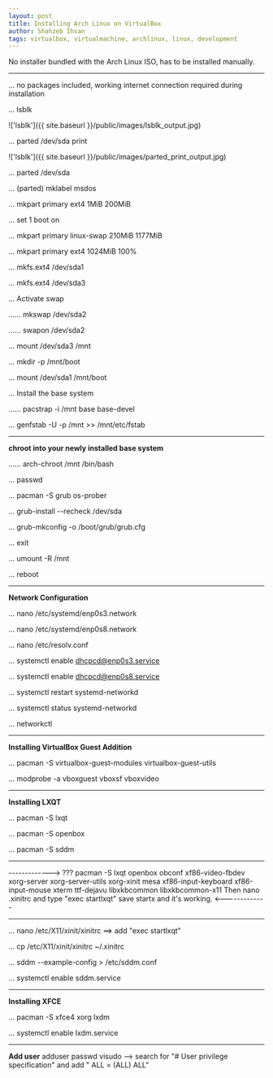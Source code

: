 ```yaml
---
layout: post
title: Installing Arch Linux on VirtualBox
author: Shahzeb Ihsan
tags: virtualbox, virtualmachine, archlinux, linux, development
---
```


No installer bundled with the Arch Linux ISO, has to be installed manually. <!--more-->

--------------------

... no packages included, working internet connection required during installation

... lsblk

!['lsblk']({{ site.baseurl }}/public/images/lsblk_output.jpg)

... parted /dev/sda print

!['lsblk']({{ site.baseurl }}/public/images/parted_print_output.jpg)

... parted /dev/sda

... (parted) mklabel msdos

... mkpart primary ext4 1MiB 200MiB

... set 1 boot on

... mkpart primary linux-swap 210MiB 1177MiB

... mkpart primary ext4 1024MiB 100%

... mkfs.ext4 /dev/sda1

... mkfs.ext4 /dev/sda3

... Activate swap

...... mkswap /dev/sda2

...... swapon /dev/sda2

... mount /dev/sda3 /mnt

... mkdir -p /mnt/boot

... mount /dev/sda1 /mnt/boot

... Install the base system

...... pacstrap -i /mnt base base-devel

... genfstab -U -p /mnt >> /mnt/etc/fstab

--------------------

**chroot into your newly installed base system**

...... arch-chroot /mnt /bin/bash

... passwd

... pacman -S grub os-prober

... grub-install --recheck /dev/sda

... grub-mkconfig -o /boot/grub/grub.cfg

... exit

... umount -R /mnt

... reboot

--------------------

**Network Configuration**

... nano /etc/systemd/enp0s3.network

... nano /etc/systemd/enp0s8.network

... nano /etc/resolv.conf

... systemctl enable dhcpcd@enp0s3.service

... systemctl enable dhcpcd@enp0s8.service

... systemctl restart systemd-networkd

... systemctl status systemd-networkd

... networkctl

---------------------

**Installing VirtualBox Guest Addition**

... pacman -S virtualbox-guest-modules virtualbox-guest-utils

... modprobe -a vboxguest vboxsf vboxvideo

---------------------

**Installing LXQT**

... pacman -S lxqt

... pacman -S openbox

... pacman -S sddm

---------------------

-------------> ???
pacman -S lxqt openbox obconf xf86-video-fbdev xorg-server xorg-server-utils xorg-xinit mesa xf86-input-keyboard xf86-input-mouse xterm ttf-dejavu libxkbcommon libxkbcommon-x11
Then nano .xinitrc and type "exec startlxqt" save
startx and it's working.
<-------------

--------------------

... nano /etc/X11/xinit/xinitrc ==> add "exec startlxqt"

... cp /etc/X11/xinit/xinitrc ~/.xinitrc

... sddm --example-config > /etc/sddm.conf

... systemctl enable sddm.service

--------------------

**Installing XFCE**

... pacman -S xfce4 xorg lxdm

... systemctl enable lxdm.service

--------------------

**Add user**
adduser <username>
passwd <username>
visudo --> search for "# User privilege specification" and add "<username> ALL = (ALL) ALL"
